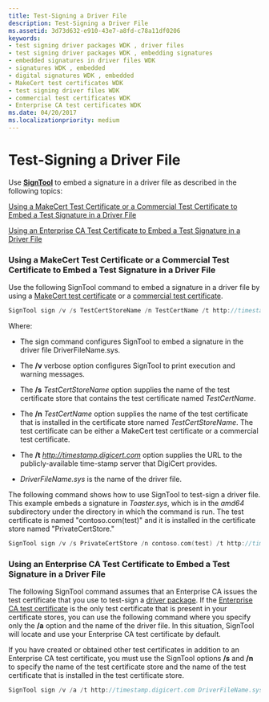 ```yaml
---
title: Test-Signing a Driver File
description: Test-Signing a Driver File
ms.assetid: 3d73d632-e910-43e7-a8fd-c78a11df0206
keywords:
- test signing driver packages WDK , driver files
- test signing driver packages WDK , embedding signatures
- embedded signatures in driver files WDK
- signatures WDK , embedded
- digital signatures WDK , embedded
- MakeCert test certificates WDK
- test signing driver files WDK
- commercial test certificates WDK
- Enterprise CA test certificates WDK
ms.date: 04/20/2017
ms.localizationpriority: medium
---
```


# Test-Signing a Driver File


Use [**SignTool**](https://docs.microsoft.com/windows-hardware/drivers/devtest/signtool) to embed a signature in a driver file as described in the following topics:

[Using a MakeCert Test Certificate or a Commercial Test Certificate to Embed a Test Signature in a Driver File](#using-a-makecert-test-certificate-or-a-commercial-test-certificate-to-)

[Using an Enterprise CA Test Certificate to Embed a Test Signature in a Driver File](#using-an-enterprise-ca-test-certificate-to-embed-a-test-signature-in-a)

### <a href="" id="using-a-makecert-test-certificate-or-a-commercial-test-certificate-to-"></a> Using a MakeCert Test Certificate or a Commercial Test Certificate to Embed a Test Signature in a Driver File

Use the following SignTool command to embed a signature in a driver file by using a [MakeCert test certificate](makecert-test-certificate.md) or a [commercial test certificate](commercial-test-certificate.md).

```cpp
SignTool sign /v /s TestCertStoreName /n TestCertName /t http://timestamp.digicert.com DriverFileName.sys
```

Where:

-   The sign command configures SignTool to embed a signature in the driver file DriverFileName.sys.

-   The **/v** verbose option configures SignTool to print execution and warning messages.

-   The **/s** *TestCertStoreName* option supplies the name of the test certificate store that contains the test certificate named *TestCertName*.

-   The **/n** *TestCertName* option supplies the name of the test certificate that is installed in the certificate store named *TestCertStoreName*. The test certificate can be either a MakeCert test certificate or a commercial test certificate.

-   The **/t** *http://timestamp.digicert.com* option supplies the URL to the publicly-available time-stamp server that DigiCert provides.

-   *DriverFileName.sys* is the name of the driver file.

The following command shows how to use SignTool to test-sign a driver file. This example embeds a signature in *Toaster.sys*, which is in the *amd64* subdirectory under the directory in which the command is run. The test certificate is named "contoso.com(test)" and it is installed in the certificate store named "PrivateCertStore."

```cpp
SignTool sign /v /s PrivateCertStore /n contoso.com(test) /t http://timestamp.digicert.com amd64\toaster.sys
```

### <a href="" id="using-an-enterprise-ca-test-certificate-to-embed-a-test-signature-in-a"></a>**Using an Enterprise CA Test Certificate to Embed a Test Signature in a Driver File**

The following SignTool command assumes that an Enterprise CA issues the test certificate that you use to test-sign a [driver package](driver-packages.md). If the [Enterprise CA test certificate](enterprise-ca-test-certificate.md) is the only test certificate that is present in your certificate stores, you can use the following command where you specify only the **/a** option and the name of the driver file. In this situation, SignTool will locate and use your Enterprise CA test certificate by default.

If you have created or obtained other test certificates in addition to an Enterprise CA test certificate, you must use the SignTool options **/s** and **/n** to specify the name of the test certificate store and the name of the test certificate that is installed in the test certificate store.

```cpp
SignTool sign /v /a /t http://timestamp.digicert.com DriverFileName.sys
```

 

 





